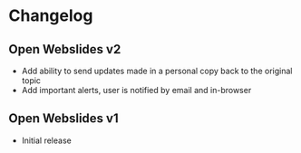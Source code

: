 # Changelog

## Open Webslides v2

- Add ability to send updates made in a personal copy back to the original topic
- Add important alerts, user is notified by email and in-browser

## Open Webslides v1

- Initial release

